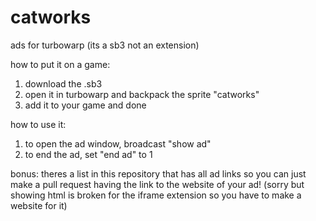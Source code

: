 # catworks
ads for turbowarp (its a sb3 not an extension)

how to put it on a game:
1. download the .sb3
2. open it in turbowarp and backpack the sprite "catworks"
3. add it to your game and done

how to use it:
1. to open the ad window, broadcast "show ad"
2. to end the ad, set "end ad" to 1

bonus: theres a list in this repository that has all ad links so you can just make a pull request having the link to the website of your ad! (sorry but showing html is broken for the iframe extension so you have to make a website for it)
